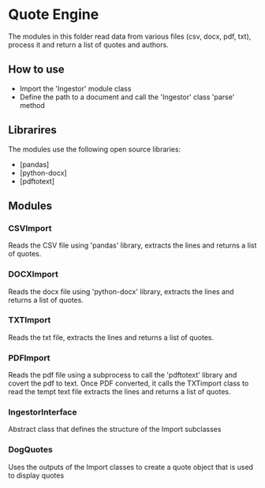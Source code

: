 # Quote Engine

The modules in this folder read data from various files (csv, docx, pdf, txt), process it and return a list of quotes and authors.

## How to use

- Import the 'Ingestor' module class
- Define the path to a document and call the 'Ingestor' class 'parse' method

## Librarires
The modules use the following open source libraries:
- [pandas]
- [python-docx]
- [pdftotext]

## Modules

### CSVImport
Reads the CSV file using 'pandas' library, extracts the lines and returns a list of quotes.

### DOCXImport
Reads the docx file using 'python-docx' library, extracts the lines and returns a list of quotes.

### TXTImport
Reads the txt file, extracts the lines and returns a list of quotes.

### PDFImport
Reads the pdf file using a subprocess to call the 'pdftotext' library and covert the pdf to text. Once PDF converted, it calls the TXTimport class to read the tempt text file extracts the lines and returns a list of quotes.

### IngestorInterface
Abstract class that defines the structure of the Import subclasses

### DogQuotes
Uses the outputs of the Import classes to create a quote object that is used to display quotes



